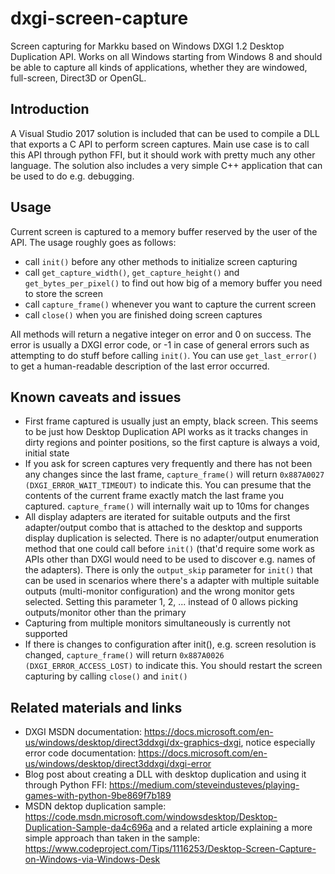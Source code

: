 # dxgi-screen-capture

Screen capturing for Markku based on Windows DXGI 1.2 Desktop Duplication API. Works on all Windows starting from Windows 8 and should be able to capture all kinds of applications,  whether they are windowed, full-screen, Direct3D or OpenGL.

## Introduction

A Visual Studio 2017 solution is included that can be used to compile a DLL that exports a C API to perform screen captures. Main use case is to call this API through python FFI, but it should work with pretty much any other language. The solution also includes a very simple C++ application that can be used to do e.g. debugging.

## Usage

Current screen is captured to a memory buffer reserved by the user of the API. The usage roughly goes as follows:
- call `init()` before any other methods to initialize screen capturing
- call `get_capture_width()`, `get_capture_height()` and `get_bytes_per_pixel()` to find out how big of a memory buffer you need to store the screen
- call `capture_frame()` whenever you want to capture the current screen
- call `close()` when you are finished doing screen captures

All methods will return a negative integer on error and 0 on success. The error is usually a DXGI error code, or -1 in case of general errors such as attempting to do stuff before calling `init()`. You can use `get_last_error()` to get a human-readable description of the last error occurred.

## Known caveats and issues

- First frame captured is usually just an empty, black screen. This seems to be just how Desktop Duplication API works as it tracks changes in dirty regions and pointer positions, so the first capture is always a void, initial state
- If you ask for screen captures very frequently and there has not been any changes since the last frame, `capture_frame()` will return `0x887A0027 (DXGI_ERROR_WAIT_TIMEOUT)` to indicate this. You can presume that the contents of the current frame exactly match the last frame you captured. `capture_frame()` will internally wait up to 10ms for changes
- All display adapters are iterated for suitable outputs and the first adapter/output combo that is attached to the desktop and supports display duplication is selected. There is no adapter/output enumeration method that one could call before `init()` (that'd require some work as APIs other than DXGI would need to be used to discover e.g. names of the adapters). There is only the `output_skip` parameter for `init()` that can be used in scenarios where there's a adapter with multiple suitable outputs (multi-monitor configuration) and the wrong monitor gets selected. Setting this parameter 1, 2, ... instead of 0 allows picking outputs/monitor other than the primary
- Capturing from multiple monitors simultaneously is currently not supported
- If there is changes to configuration after init(), e.g. screen resolution is changed, `capture_frame()` will return `0x887A0026 (DXGI_ERROR_ACCESS_LOST)` to indicate this. You should restart the screen capturing by calling `close()` and `init()`

## Related materials and links

- DXGI MSDN documentation: https://docs.microsoft.com/en-us/windows/desktop/direct3ddxgi/dx-graphics-dxgi, notice especially error code documentation: https://docs.microsoft.com/en-us/windows/desktop/direct3ddxgi/dxgi-error
- Blog post about creating a DLL with desktop duplication and using it through Python FFI: https://medium.com/steveindusteves/playing-games-with-python-9be869f7b189
- MSDN dektop duplication sample: https://code.msdn.microsoft.com/windowsdesktop/Desktop-Duplication-Sample-da4c696a and a related article explaining a more simple approach than taken in the sample: https://www.codeproject.com/Tips/1116253/Desktop-Screen-Capture-on-Windows-via-Windows-Desk
